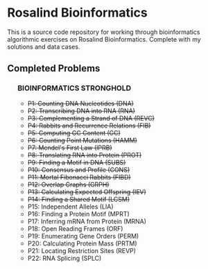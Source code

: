 # Rosalind Bioinformatics

<p>This is a source code repository for working through bioinformatics algorithmic exercises on <a src="http://rosalind.info/">Rosalind Bioinformatics</a>. Complete with my solutions and data cases.</p>

## Completed Problems
<ul>
<strong><h3>BIOINFORMATICS STRONGHOLD</h3></strong>
    <ul>
        <li><del> P1: Counting DNA Nucleotides (DNA)
        <li><del> P2: Transcribing DNA into RNA (RNA)
        <li><del> P3: Complementing a Strand of DNA (REVC)
        <li><del> P4: Rabbits and Recurrence Relations (FIB)
        <li><del> P5: Computing GC Content (GC)
        <li><del> P6: Counting Point Mutations (HAMM)
        <li><del> P7: Mendel's First Law (IPRB)
        <li><del> P8: Translating RNA into Protein (PROT)
        <li><del> P9: Finding a Motif in DNA (SUBS)
        <li><del> P10: Consensus and Profile (CONS)
        <li><del> P11: Mortal Fibonacci Rabbits (FIBD)
        <li><del> P12: Overlap Graphs (GRPH)
        <li><del> P13: Calculating Expected Offspring (IEV)
        <li><del> P14: Finding a Shared Motif (LCSM)
        <li> P15: Independent Alleles (LIA)
        <li> P16: Finding a Protein Motif (MPRT)
        <li> P17: Inferring mRNA from Protein (MRNA)
        <li> P18: Open Reading Frames (ORF)
        <li> P19: Enumerating Gene Orders (PERM)
        <li> P20: Calculating Protein Mass (PRTM)
        <li> P21: Locating Restriction Sites (REVP)
        <li> P22: RNA Splicing (SPLC)
    </ul>
</ul>
